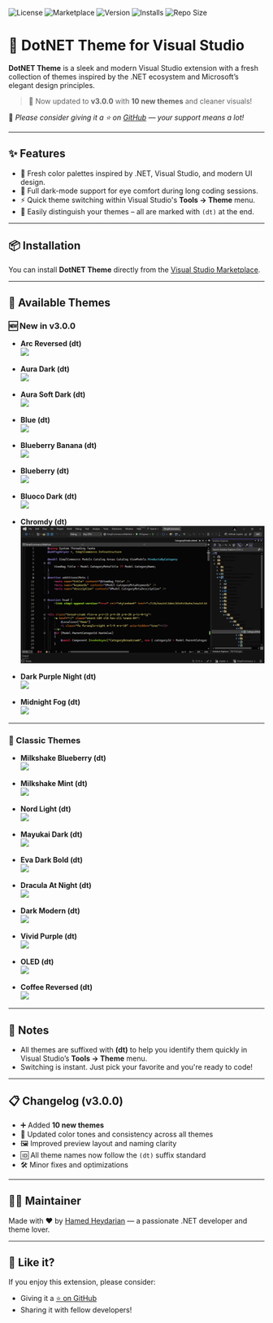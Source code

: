 ![License](https://img.shields.io/github/license/hheydarian/DotNetTheme)
![Marketplace](https://img.shields.io/badge/marketplace-DotNetTheme-blueviolet?logo=visualstudiocode)
![Version](https://img.shields.io/visual-studio-marketplace/v/HamedHeydarian.DotNetTheme?label=version)
![Installs](https://img.shields.io/visual-studio-marketplace/i/HamedHeydarian.DotNetTheme?label=downloads)
![Repo Size](https://img.shields.io/github/repo-size/hheydarian/DotNetTheme)

# 🌈 DotNET Theme for Visual Studio

**DotNET Theme** is a sleek and modern Visual Studio extension with a fresh collection of themes inspired by the .NET ecosystem and Microsoft’s elegant design principles.

> 🎉 Now updated to **v3.0.0** with **10 new themes** and cleaner visuals!

📌 _Please consider giving it a ⭐ on [GitHub](https://github.com/hheydarian/dotnettheme) — your support means a lot!_

---

## ✨ Features

- 🎨 Fresh color palettes inspired by .NET, Visual Studio, and modern UI design.
- 🌙 Full dark-mode support for eye comfort during long coding sessions.
- ⚡ Quick theme switching within Visual Studio's **Tools → Theme** menu.
- 📁 Easily distinguish your themes – all are marked with `(dt)` at the end.

---

## 📦 Installation

You can install **DotNET Theme** directly from the [Visual Studio Marketplace](https://marketplace.visualstudio.com/items?itemName=HamedHeydarian.DotNetTheme).

---

## 🎨 Available Themes

### 🆕 New in v3.0.0

- **Arc Reversed (dt)**  
  ![](theme/dotnettheme/Preview/Arc%20Reversed%20dt.png)

- **Aura Dark (dt)**  
  ![](theme/dotnettheme/Preview/Aura%20Dark%20dt.png)

- **Aura Soft Dark (dt)**  
  ![](theme/dotnettheme/Preview/Aura%20Soft%20Dark%20dt.png)

- **Blue (dt)**  
  ![](theme/dotnettheme/Preview/Blue%20dt.png)

- **Blueberry Banana (dt)**  
  ![](theme/dotnettheme/Preview/Blueberry%20Banana%20dt.png)

- **Blueberry (dt)**  
  ![](theme/dotnettheme/Preview/Blueberry%20dt.png)

- **Bluoco Dark (dt)**  
  ![](theme/dotnettheme/Preview/Bluoco%20Dark%20dt.png)

- **Chromdy (dt)**  
  ![](theme/dotnettheme/Preview/Chromdy%20dt.png)

- **Dark Purple Night (dt)**  
  ![](theme/dotnettheme/Preview/Dark%20Purple%20Night%20dt.png)

- **Midnight Fog (dt)**  
  ![](theme/dotnettheme/Preview/Midnight%20Fog%20dt.png)

---

### 🎨 Classic Themes

- **Milkshake Blueberry (dt)**  
  ![](theme/dotnettheme/Preview/Milkshake%20Blueberry%20dt.png)

- **Milkshake Mint (dt)**  
  ![](theme/dotnettheme/Preview/Milkshake%20Mint%20dt.png)

- **Nord Light (dt)**  
  ![](theme/dotnettheme/Preview/Nord%20Light%20dt.png)

- **Mayukai Dark (dt)**  
  ![](theme/dotnettheme/Preview/Mayukai%20Dark%20dt.png)

- **Eva Dark Bold (dt)**  
  ![](theme/dotnettheme/Preview/Eva%20Dark%20Bold%20dt.png)

- **Dracula At Night (dt)**  
  ![](theme/dotnettheme/Preview/Dracula%20At%20Night%20dt.png)

- **Dark Modern (dt)**  
  ![](theme/dotnettheme/Preview/Dark%20Modern%20dt.png)

- **Vivid Purple (dt)**  
  ![](theme/dotnettheme/Preview/Vivid%20Purple%20dt.png)

- **OLED (dt)**  
  ![](theme/dotnettheme/Preview/OLED%20dt.png)

- **Coffee Reversed (dt)**  
  ![](theme/dotnettheme/Preview/Coffee%20Reversed%20dt.png)

---

## 📌 Notes

- All themes are suffixed with **(dt)** to help you identify them quickly in Visual Studio’s **Tools → Theme** menu.
- Switching is instant. Just pick your favorite and you're ready to code!

---

## 📋 Changelog (v3.0.0)

- ➕ Added **10 new themes**
- 🎨 Updated color tones and consistency across all themes
- 🖼 Improved preview layout and naming clarity
- 🆔 All theme names now follow the `(dt)` suffix standard
- 🛠 Minor fixes and optimizations

---

## 👨‍💻 Maintainer

Made with ❤️ by [Hamed Heydarian](https://github.com/hheydarian) — a passionate .NET developer and theme lover.

---

## 🌟 Like it?

If you enjoy this extension, please consider:

- Giving it a [⭐ on GitHub](https://github.com/hheydarian/dotnettheme)
- Sharing it with fellow developers!
